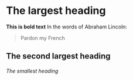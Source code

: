 # The largest heading
**This is bold text**
In the words of Abraham Lincoln:

> Pardon my French
## The second largest heading
###### The smallest heading
